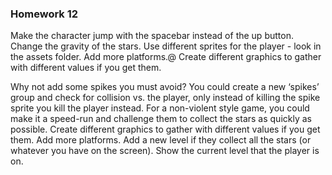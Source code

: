 ### Homework 12

Make the character jump with the spacebar instead of the up button.
Change the gravity of the stars.
Use different sprites for the player - look in the assets folder.
Add more platforms.@
Create different graphics to gather with different values if you get them.

Why not add some spikes you must avoid? You could create a new ‘spikes’ group and check for collision vs. the player, only instead of killing the spike sprite you kill the player instead.
For a non-violent style game, you could make it a speed-run and challenge them to collect the stars as quickly as possible.
Create different graphics to gather with different values if you get them.
Add more platforms.
Add a new level if they collect all the stars (or whatever you have on the screen). Show the current level that the player is on.

